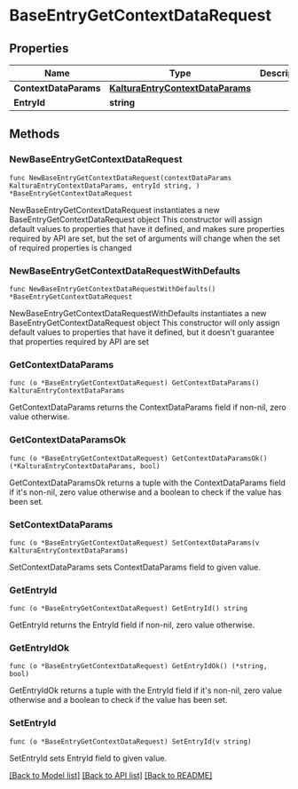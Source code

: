 # BaseEntryGetContextDataRequest

## Properties

Name | Type | Description | Notes
------------ | ------------- | ------------- | -------------
**ContextDataParams** | [**KalturaEntryContextDataParams**](KalturaEntryContextDataParams.md) |  | 
**EntryId** | **string** |  | 

## Methods

### NewBaseEntryGetContextDataRequest

`func NewBaseEntryGetContextDataRequest(contextDataParams KalturaEntryContextDataParams, entryId string, ) *BaseEntryGetContextDataRequest`

NewBaseEntryGetContextDataRequest instantiates a new BaseEntryGetContextDataRequest object
This constructor will assign default values to properties that have it defined,
and makes sure properties required by API are set, but the set of arguments
will change when the set of required properties is changed

### NewBaseEntryGetContextDataRequestWithDefaults

`func NewBaseEntryGetContextDataRequestWithDefaults() *BaseEntryGetContextDataRequest`

NewBaseEntryGetContextDataRequestWithDefaults instantiates a new BaseEntryGetContextDataRequest object
This constructor will only assign default values to properties that have it defined,
but it doesn't guarantee that properties required by API are set

### GetContextDataParams

`func (o *BaseEntryGetContextDataRequest) GetContextDataParams() KalturaEntryContextDataParams`

GetContextDataParams returns the ContextDataParams field if non-nil, zero value otherwise.

### GetContextDataParamsOk

`func (o *BaseEntryGetContextDataRequest) GetContextDataParamsOk() (*KalturaEntryContextDataParams, bool)`

GetContextDataParamsOk returns a tuple with the ContextDataParams field if it's non-nil, zero value otherwise
and a boolean to check if the value has been set.

### SetContextDataParams

`func (o *BaseEntryGetContextDataRequest) SetContextDataParams(v KalturaEntryContextDataParams)`

SetContextDataParams sets ContextDataParams field to given value.


### GetEntryId

`func (o *BaseEntryGetContextDataRequest) GetEntryId() string`

GetEntryId returns the EntryId field if non-nil, zero value otherwise.

### GetEntryIdOk

`func (o *BaseEntryGetContextDataRequest) GetEntryIdOk() (*string, bool)`

GetEntryIdOk returns a tuple with the EntryId field if it's non-nil, zero value otherwise
and a boolean to check if the value has been set.

### SetEntryId

`func (o *BaseEntryGetContextDataRequest) SetEntryId(v string)`

SetEntryId sets EntryId field to given value.



[[Back to Model list]](../README.md#documentation-for-models) [[Back to API list]](../README.md#documentation-for-api-endpoints) [[Back to README]](../README.md)


